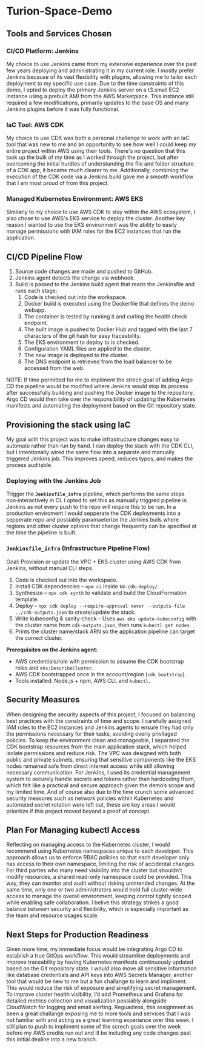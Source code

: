 # Turion-Space-Demo

## Tools and Services Chosen 
### CI/CD Platform: Jenkins
My choice to use Jenkins came from my extensive experience over the past few years deploying and administrating it in my current role. I mostly prefer Jenkins because of its vast flexibility with plugins, allowing me to tailor each deployment to my specific use case. Due to the time constraints of this demo, I opted to deploy the primary Jenkins server on a t3.small EC2 instance using a prebuilt AMI from the AWS Marketplace. This instance still required a few modifications, primarily updates to the base OS and many Jenkins plugins before it was fully functional.

### IaC Tool: AWS CDK
My choice to use CDK was both a personal challenge to work with an IaC tool that was new to me and an opportunity to see how well I could keep my entire project within AWS using their tools. There's no question that this took up the bulk of my time as I worked through the project, but after overcoming the initial hurdles of understanding the file and folder structure of a CDK app, it became much clearer to me. Additionally, combining the execution of the CDK code via a Jenkins build gave me a smooth workflow that I am most proud of from this project.

### Managed Kubernetes Environment: AWS EKS
Similarly to my choice to use AWS CDK to stay within the AWS ecosystem, I also chose to use AWS's EKS service to deploy the cluster. Another key reason I wanted to use the EKS environment was the ability to easily manage permissions with IAM roles for the EC2 instances that run the application.

## CI/CD Pipeline Flow 
1. Source code changes are made and pushed to GitHub.
2. Jenkins agent detects the change via webhook.
3. Build is passed to the Jenkins build agent that reads the Jenkinsfile and runs each stage:
    1. Code is checked out into the workspace.
    2. Docker build is executed using the Dockerfile that defines the demo webapp.
    3. The container is tested by running it and curling the health check endpoint.
    4. The built image is pushed to Docker Hub and tagged with the last 7 characters of the git hash for easy traceability.
    5. The EKS environment to deploy to is checked.
    6. Configuration YAML files are applied to the cluster.
    7. The new image is deployed to the cluster.
    8. The DNS endpoint is retrieved from the load balancer to be accessed from the web.

NOTE: If time permitted for me to impliment the strech goal of adding Argo CD the pipeline would be modified where Jenkins would stop its process after successfully building and pushing the Docker image to the repository. Argo CD would then take over the responsibility of updating the Kubernetes manifests and automating the deployment based on the Git repository state. 

## Provisioning the stack using IaC
My goal with this project was to make infrastructure changes easy to automate rather than run by hand. I can deploy the stack with the CDK CLI, but I intentionally wired the same flow into a separate and manually triggered Jenkins job. This improves speed, reduces typos, and makes the process auditable.

### Deploying with the Jenkins Job
Trigger the **`Jenkinsfile_infra`** pipeline, which performs the same steps non‑interactively in CI. I opted to set this as manually triggred pipeline in Jenkins as not every push to the repo will require this to be run. In a production enviroment I would sepperate the CDK deployments into a sepperate repo and possiably paramaeterize the Jenkins buils where regions and other cluster options that change frequently can be specified at the time the pipeline is built. 

### `Jenkinsfile_infra` (Infrastructure Pipeline Flow)
Goal: Provision or update the VPC + EKS cluster using AWS CDK from Jenkins, without manual CLI steps.

1. Code is checked out into the workspace.
2. Install CDK dependencies – `npm ci` inside `k8-cdk-deploy/`.
3. Synthesize – `npx cdk synth` to validate and build the CloudFormation template.
4. Deploy – `npx cdk deploy --require-approval never --outputs-file ../cdk-outputs.json` to create/update the stack.
5. Write kubeconfig & sanity‑check – Uses `aws eks update-kubeconfig` with the cluster name from `cdk-outputs.json`, then runs `kubectl get nodes`.
6. Prints the cluster name/stack ARN so the application pipeline can target the correct cluster.

**Prerequisites on the Jenkins agent:**
- AWS credentials/role with permission to assume the CDK bootstrap roles and `eks:DescribeCluster`.
- AWS CDK bootstrapped once in the account/region (`cdk bootstrap`).
- Tools installed: Node.js + npm, AWS CLI, and `kubectl`.

## Security Measures
When designing the security aspects of this project, I focused on balancing best practices with the constraints of time and scope. I carefully assigned IAM roles to the EC2 instances and Jenkins agents to ensure they had only the permissions necessary for their tasks, avoiding overly privilaged policies. To keep the environment clean and manageable, I separated the CDK bootstrap resources from the main application stack, which helped isolate permissions and reduce risk. The VPC was designed with both public and private subnets, ensuring that sensitive components like the EKS nodes remained safe from direct internet access while still allowing necessary communication. For Jenkins, I used its credential management system to securely handle secrets and tokens rather than hardcoding them, which felt like a practical and secure approach given the demo’s scope and my limited time. And of course also due to the time crunch some advanced security measures such as network policies within Kubernetes and automated secret rotation were left out, these are key areas I would prioritize if this project moved beyond a proof of concept.

## Plan For Managing kubectl Access
Reflecting on managing access to the Kubernetes cluster, I would recommend using Kubernetes namespaces unique to each developer. This approach allows us to enforce RBAC policies so that each developer only has access to their own namespace, limiting the risk of accidental changes. For third parties who many need visibility into the cluster but shouldn’t modify resources, a shared read-only namespace could be provided. This way, they can monitor and audit without risking unintended changes. At the same time, only one or two administrators would hold full cluster-wide access to manage the overall environment, keeping control tightly scoped while enabling safe collaboration. I belive this strategy strikes a good balance between security and flexibility, which is especially important as the team and resource usages scale.

## Next Steps for Production Readiness
Given more time, my immediate focus would be integrating Argo CD to establish a true GitOps workflow. This would streamline deployments and improve traceability by having Kubernetes manifests continuously updated based on the Git repository state. I would also move all sensitive information like database credentials and API keys into AWS Secrets Manager, another tool that would be new to me but a fun challange to learn and impliment. This would reduce the risk of exposure and simplifying secret management. To improve cluster health visibility, I’d add Prometheus and Grafana for detailed metrics collection and visualization possiably alongside CloudWatch for logging and email alerting. Reguadless, this assignment as been a great challange exposing me to more tools and services that I was not familiar with and acting as a great learning experiance over this week. I still plan to push to impliment some of the screch goals over the week before my AWS credits run out and ill be including any code changes past this initial dealine into a new branch. 


